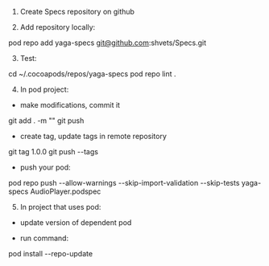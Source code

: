 1. Create Specs repository on github


2. Add repository locally:

pod repo add yaga-specs git@github.com:shvets/Specs.git

3. Test:

cd ~/.cocoapods/repos/yaga-specs
pod repo lint .

4. In pod project:

- make modifications, commit it

git add . -m ""
git push

- create tag, update tags in remote repository

git tag 1.0.0
git push --tags

- push your pod:

pod repo push --allow-warnings --skip-import-validation --skip-tests yaga-specs AudioPlayer.podspec

5. In project that uses pod:

- update version of dependent pod

- run command:

pod install --repo-update

